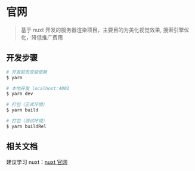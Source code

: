 # 官网

> 基于 nuxt 开发的服务器渲染项目，主要目的为美化视觉效果, 搜索引擎优化，降低推广费用

## 开发步骤

```bash
# 开发前先安装依赖
$ yarn

# 本地开发 localhost:4001
$ yarn dev

# 打包（正式环境）
$ yarn build

# 打包（测试环境）
$ yarn buildRel
```

## 相关文档

建议学习 nuxt：[nuxt 官网](https://zh.nuxtjs.org/)
